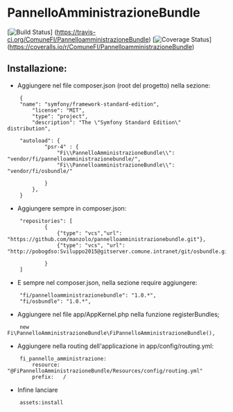 PannelloAmministrazioneBundle
=============
[![Build Status](https://travis-ci.org/ComuneFI/PannelloamministrazioneBundle.svg?branch=master)]
(https://travis-ci.org/ComuneFI/PannelloamministrazioneBundle) [![Coverage Status](https://img.shields.io/coveralls/ComuneFI/PannelloamministrazioneBundle.svg)] 
(https://coveralls.io/r/ComuneFI/PannelloamministrazioneBundle)

Installazione:
-------------

- Aggiungere nel file composer.json (root del progetto) nella sezione:
```
    {
    "name": "symfony/framework-standard-edition",
        "license": "MIT",
        "type": "project",
        "description": "The \"Symfony Standard Edition\" distribution",

    "autoload": {
            "psr-4" : {
                "Fi\\PannelloAmministrazioneBundle\\": "vendor/fi/pannelloamministrazionebundle/",
                "Fi\\PannelloamministrazioneBundle\\": "vendor/fi/osbundle/"

            }
        },
    }    
```
- Aggiungere sempre in composer.json:
```
    "repositories": [
            {   
                {"type": "vcs","url": "https://github.com/manzolo/pannelloamministrazionebundle.git"},
                {"type": "vcs", "url": "http://pobogdso:Sviluppo2015@gitserver.comune.intranet/git/osbundle.git/"}

            }
    ]
```
- E sempre nel composer.json, nella sezione require aggiungere:
```
    "fi/pannelloamministrazionebundle": "1.0.*",
    "fi/osbundle": "1.0.*",
```
- Aggiungere nel file app/AppKernel.php nella funzione registerBundles;
```
    new Fi\PannelloAmministrazioneBundle\FiPannelloAmministrazioneBundle(),
```
- Aggiungere nella routing dell'applicazione in app/config/routing.yml:
```
    fi_pannello_amministrazione:
        resource: "@FiPannelloAmministrazioneBundle/Resources/config/routing.yml"
        prefix:   /
```
- Infine lanciare 
```
    assets:install
```
